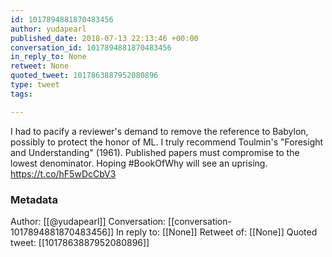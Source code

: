 ```yaml
---
id: 1017894881870483456
author: yudapearl
published_date: 2018-07-13 22:13:46 +00:00
conversation_id: 1017894881870483456
in_reply_to: None
retweet: None
quoted_tweet: 1017863887952080896
type: tweet
tags:

---
```


I had  to pacify a reviewer's demand to remove the reference to Babylon, possibly to protect the honor of ML. I truly recommend Toulmin's "Foresight and Understanding" (1961). Published papers must compromise to the lowest denominator. Hoping #BookOfWhy will see an uprising. https://t.co/hF5wDcCbV3

### Metadata

Author: [[@yudapearl]]
Conversation: [[conversation-1017894881870483456]]
In reply to: [[None]]
Retweet of: [[None]]
Quoted tweet: [[1017863887952080896]]
